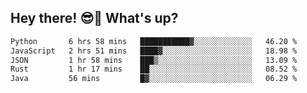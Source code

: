 ## Hey there! 😎👋 What's up?

<!--START_SECTION:waka-->

```txt
Python       6 hrs 58 mins   ███████████▓░░░░░░░░░░░░░   46.20 %
JavaScript   2 hrs 51 mins   ████▓░░░░░░░░░░░░░░░░░░░░   18.98 %
JSON         1 hr 58 mins    ███▒░░░░░░░░░░░░░░░░░░░░░   13.09 %
Rust         1 hr 17 mins    ██░░░░░░░░░░░░░░░░░░░░░░░   08.52 %
Java         56 mins         █▓░░░░░░░░░░░░░░░░░░░░░░░   06.29 %
```

<!--END_SECTION:waka-->
